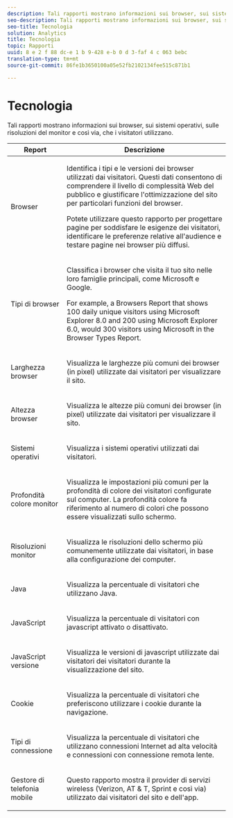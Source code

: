 ```yaml
---
description: Tali rapporti mostrano informazioni sui browser, sui sistemi operativi, sulle risoluzioni del monitor e così via, che i visitatori utilizzano.
seo-description: Tali rapporti mostrano informazioni sui browser, sui sistemi operativi, sulle risoluzioni del monitor e così via, che i visitatori utilizzano.
seo-title: Tecnologia
solution: Analytics
title: Tecnologia
topic: Rapporti
uuid: 8 e 2 f 88 dc-e 1 b 9-428 e-b 0 d 3-faf 4 c 063 bebc
translation-type: tm+mt
source-git-commit: 86fe1b3650100a05e52fb2102134fee515c871b1

---
```



# Tecnologia

Tali rapporti mostrano informazioni sui browser, sui sistemi operativi, sulle risoluzioni del monitor e così via, che i visitatori utilizzano.

<table id="table_6B55FDDC4C484766BC3817E06551E753"> 
 <thead> 
  <tr> 
   <th colname="col1" class="entry"> Report  </th> 
   <th colname="col2" class="entry"> Descrizione </th> 
  </tr> 
 </thead>
 <tbody> 
  <tr> 
   <td colname="col1"> Browser </td> 
   <td colname="col2"> <p> Identifica i tipi e le versioni dei browser utilizzati dai visitatori. Questi dati consentono di comprendere il livello di complessità Web del pubblico e giustificare l'ottimizzazione del sito per particolari funzioni del browser. </p> <p>Potete utilizzare questo rapporto per progettare pagine per soddisfare le esigenze dei visitatori, identificare le preferenze relative all'audience e testare pagine nei browser più diffusi. </p> </td> 
  </tr> 
  <tr> 
   <td colname="col1"> Tipi di browser </td> 
   <td colname="col2"> <p> Classifica i browser che visita il tuo sito nelle loro famiglie principali, come Microsoft e Google. </p> <p>For example, a <span class="wintitle"> Browsers Report</span> that shows 100 daily unique visitors using Microsoft Explorer 8.0 and 200 using Microsoft Explorer 6.0, would 300 visitors using Microsoft in the <span class="wintitle"> Browser Types Report</span>. </p> </td> 
  </tr> 
  <tr> 
   <td colname="col1"> Larghezza browser </td> 
   <td colname="col2"> <p> Visualizza le larghezze più comuni dei browser (in pixel) utilizzate dai visitatori per visualizzare il sito. </p> </td> 
  </tr> 
  <tr> 
   <td colname="col1"> Altezza browser </td> 
   <td colname="col2"> <p> Visualizza le altezze più comuni dei browser (in pixel) utilizzate dai visitatori per visualizzare il sito. </p> </td> 
  </tr> 
  <tr> 
   <td colname="col1"> Sistemi operativi </td> 
   <td colname="col2"> <p> Visualizza i sistemi operativi utilizzati dai visitatori. </p> </td> 
  </tr> 
  <tr> 
   <td colname="col1"> Profondità colore monitor </td> 
   <td colname="col2"> <p> Visualizza le impostazioni più comuni per la profondità di colore dei visitatori configurate sul computer. La profondità colore fa riferimento al numero di colori che possono essere visualizzati sullo schermo. </p> </td> 
  </tr> 
  <tr> 
   <td colname="col1"> Risoluzioni monitor </td> 
   <td colname="col2"> <p> Visualizza le risoluzioni dello schermo più comunemente utilizzate dai visitatori, in base alla configurazione dei computer. </p> </td> 
  </tr> 
  <tr> 
   <td colname="col1"> Java </td> 
   <td colname="col2"> <p> Visualizza la percentuale di visitatori che utilizzano Java. </p> </td> 
  </tr> 
  <tr> 
   <td colname="col1"> JavaScript </td> 
   <td colname="col2"> <p> Visualizza la percentuale di visitatori con javascript attivato o disattivato. </p> </td> 
  </tr> 
  <tr> 
   <td colname="col1"> JavaScript versione </td> 
   <td colname="col2"> <p> Visualizza le versioni di javascript utilizzate dai visitatori dei visitatori durante la visualizzazione del sito. </p> </td> 
  </tr> 
  <tr> 
   <td colname="col1"> Cookie </td> 
   <td colname="col2"> <p> Visualizza la percentuale di visitatori che preferiscono utilizzare i cookie durante la navigazione. </p> </td> 
  </tr> 
  <tr> 
   <td colname="col1"> Tipi di connessione </td> 
   <td colname="col2"> <p> Visualizza la percentuale di visitatori che utilizzano connessioni Internet ad alta velocità e connessioni con connessione remota lente. </p> </td> 
  </tr> 
  <tr> 
   <td colname="col1"> Gestore di telefonia mobile </td> 
   <td colname="col2"> <p> Questo rapporto mostra il provider di servizi wireless (Verizon, AT &amp; T, Sprint e così via) utilizzato dai visitatori del sito e dell'app. </p> </td> 
  </tr> 
 </tbody> 
</table>

